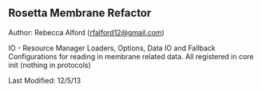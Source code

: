 Rosetta Membrane Refactor
------
Author: Rebecca Alford (rfalford12@gmail.com)

IO - Resource Manager Loaders, Options, Data IO and Fallback Configurations for reading in membrane related data. All registered in core init (nothing in protocols)

Last Modified: 12/5/13